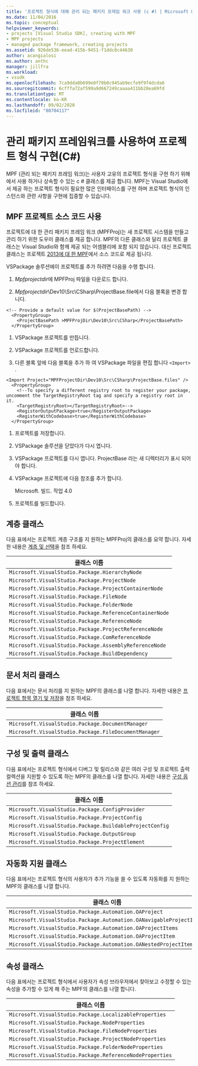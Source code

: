 ```yaml
---
title: '프로젝트 형식에 대해 관리 되는 패키지 프레임 워크 사용 (c #) | Microsoft Docs'
ms.date: 11/04/2016
ms.topic: conceptual
helpviewer_keywords:
- projects [Visual Studio SDK], creating with MPF
- MPF projects
- managed package framework, creating projects
ms.assetid: 926de536-eead-415b-9451-f1ddc8c44630
author: acangialosi
ms.author: anthc
manager: jillfra
ms.workload:
- vssdk
ms.openlocfilehash: 7ca9dda0b699e0f70b0c945ab9ecfe9f9f4dcda6
ms.sourcegitcommit: 6cfffa72af599a9d667249caaaa411bb28ea69fd
ms.translationtype: MT
ms.contentlocale: ko-KR
ms.lasthandoff: 09/02/2020
ms.locfileid: "80704117"
---
```

# <a name="using-the-managed-package-framework-to-implement-a-project-type-c"></a>관리 패키지 프레임워크를 사용하여 프로젝트 형식 구현(C#)
MPF (관리 되는 패키지 프레임 워크)는 사용자 고유의 프로젝트 형식을 구현 하기 위해에서 사용 하거나 상속할 수 있는 c # 클래스를 제공 합니다. MPF는 Visual Studio에서 제공 하는 프로젝트 형식이 필요한 많은 인터페이스를 구현 하며 프로젝트 형식의 인스턴스와 관련 사항을 구현에 집중할 수 있습니다.

## <a name="using-the-mpf-project-source-code"></a>MPF 프로젝트 소스 코드 사용
 프로젝트에 대 한 관리 패키지 프레임 워크 (MPFProj)는 새 프로젝트 시스템을 만들고 관리 하기 위한 도우미 클래스를 제공 합니다. MPF의 다른 클래스와 달리 프로젝트 클래스는 Visual Studio와 함께 제공 되는 어셈블리에 포함 되지 않습니다. 대신 프로젝트 클래스는 프로젝트 [2013에 대 한 MPF](https://github.com/tunnelvisionlabs/MPFProj10)에서 소스 코드로 제공 됩니다.

 VSPackage 솔루션에이 프로젝트를 추가 하려면 다음을 수행 합니다.

1. *Mpfprojectdir*에 MPFProj 파일을 다운로드 합니다.

2. *Mpfprojectdir*\Dev10\Src\CSharp\ProjectBase.file에서 다음 블록을 변경 합니다.

```
<!-- Provide a default value for $(ProjectBasePath) -->
  <PropertyGroup>
    <ProjectBasePath >MPFProjDir\Dev10\Src\CSharp</ProjectBasePath>
  </PropertyGroup>
```

1. VSPackage 프로젝트를 만듭니다.

2. VSPackage 프로젝트를 언로드합니다.

3. 다른 블록 앞에 다음 블록을 추가 하 여 VSPackage 파일을 편집 합니다 `<Import>` .

```
<Import Project="MPFProjectDir\Dev10\Src\CSharp\ProjectBase.files" />
  <PropertyGroup>
    <!--To specify a different registry root to register your package, uncomment the TargetRegistryRoot tag and specify a registry root in it.
    <TargetRegistryRoot></TargetRegistryRoot>-->
    <RegisterOutputPackage>true</RegisterOutputPackage>
    <RegisterWithCodebase>true</RegisterWithCodebase>
  </PropertyGroup>
```

1. 프로젝트를 저장합니다.

2. VSPackage 솔루션을 닫았다가 다시 엽니다.

3. VSPackage 프로젝트를 다시 엽니다. ProjectBase 라는 새 디렉터리가 표시 되어야 합니다.

4. VSPackage 프로젝트에 다음 참조를 추가 합니다.

     Microsoft. 빌드. 작업 4.0

5. 프로젝트를 빌드합니다.

## <a name="hierarchy-classes"></a>계층 클래스
 다음 표에서는 프로젝트 계층 구조를 지 원하는 MPFProj의 클래스를 요약 합니다. 자세한 내용은 [계층 및 선택](../../extensibility/internals/hierarchies-and-selection.md)을 참조 하세요.

|클래스 이름|
|----------------|
|`Microsoft.VisualStudio.Package.HierarchyNode`|
|`Microsoft.VisualStudio.Package.ProjectNode`|
|`Microsoft.VisualStudio.Package.ProjectContainerNode`|
|`Microsoft.VisualStudio.Package.FileNode`|
|`Microsoft.VisualStudio.Package.FolderNode`|
|`Microsoft.VisualStudio.Package.ReferenceContainerNode`|
|`Microsoft.VisualStudio.Package.ReferenceNode`|
|`Microsoft.VisualStudio.Package.ProjectReferenceNode`|
|`Microsoft.VisualStudio.Package.ComReferenceNode`|
|`Microsoft.VisualStudio.Package.AssemblyReferenceNode`|
|`Microsoft.VisualStudio.Package.BuildDependency`|

## <a name="document-handling-classes"></a>문서 처리 클래스
 다음 표에서는 문서 처리를 지 원하는 MPF의 클래스를 나열 합니다. 자세한 내용은 [프로젝트 항목 열기 및 저장](../../extensibility/internals/opening-and-saving-project-items.md)을 참조 하세요.

|클래스 이름|
|----------------|
|`Microsoft.VisualStudio.Package.DocumentManager`|
|`Microsoft.VisualStudio.Package.FileDocumentManager`|

## <a name="configuration-and-output-classes"></a>구성 및 출력 클래스
 다음 표에서는 프로젝트 형식에서 디버그 및 릴리스와 같은 여러 구성 및 프로젝트 출력 컬렉션을 지원할 수 있도록 하는 MPF의 클래스를 나열 합니다. 자세한 내용은 [구성 옵션 관리](../../extensibility/internals/managing-configuration-options.md)를 참조 하세요.

|클래스 이름|
|----------------|
|`Microsoft.VisualStudio.Package.ConfigProvider`|
|`Microsoft.VisualStudio.Package.ProjectConfig`|
|`Microsoft.VisualStudio.Package.BuildableProjectConfig`|
|`Microsoft.VisualStudio.Package.OutputGroup`|
|`Microsoft.VisualStudio.Package.ProjectElement`|

## <a name="automation-support-classes"></a>자동화 지원 클래스
 다음 표에서는 프로젝트 형식의 사용자가 추가 기능을 쓸 수 있도록 자동화를 지 원하는 MPF의 클래스를 나열 합니다.

|클래스 이름|
|----------------|
|`Microsoft.VisualStudio.Package.Automation.OAProject`|
|`Microsoft.VisualStudio.Package.Automation.OANavigableProjectItems`|
|`Microsoft.VisualStudio.Package.Automation.OAProjectItems`|
|`Microsoft.VisualStudio.Package.Automation.OAProjectItem`|
|`Microsoft.VisualStudio.Package.Automation.OANestedProjectItem`|

## <a name="properties-classes"></a>속성 클래스
 다음 표에서는 프로젝트 형식에서 사용자가 속성 브라우저에서 찾아보고 수정할 수 있는 속성을 추가할 수 있게 해 주는 MPF의 클래스를 나열 합니다.

|클래스 이름|
|----------------|
|`Microsoft.VisualStudio.Package.LocalizableProperties`|
|`Microsoft.VisualStudio.Package.NodeProperties`|
|`Microsoft.VisualStudio.Package.FileNodeProperties`|
|`Microsoft.VisualStudio.Package.ProjectNodeProperties`|
|`Microsoft.VisualStudio.Package.FolderNodeProperties`|
|`Microsoft.VisualStudio.Package.ReferenceNodeProperties`|
